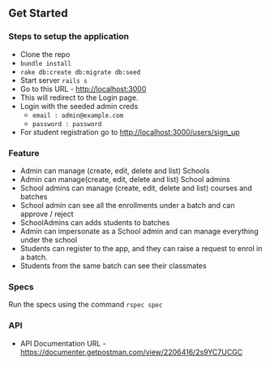 ## Get Started

### Steps to setup the application
- Clone the repo
- ``` bundle install ```
- ``` rake db:create db:migrate db:seed ```
- Start server ``` rails s ```
- Go to this URL - [http://localhost:3000](http://localhost:3000)
- This will redirect to the Login page.
- Login with the seeded admin creds
  - ``` email : admin@example.com ```
  - ``` password : password ```
- For student registration go to [http://localhost:3000/users/sign_up](http://localhost:3000/users/sign_up)

### Feature
- Admin can manage (create, edit, delete and list) Schools
- Admin can manage(create, edit, delete and list) School admins
- School admins can manage (create, edit, delete and list) courses and batches
- School admin can see all the enrollments under a batch and can approve / reject
- SchoolAdmins can adds students to batches
- Admin can impersonate as a School admin and can manage everything under the school
- Students can register to the app, and they can raise a request to enrol in a batch.
- Students from the same batch can see their classmates

### Specs

Run the specs using the command ```rspec spec```

### API
- API Documentation URL - https://documenter.getpostman.com/view/2206416/2s9YC7UCGC
